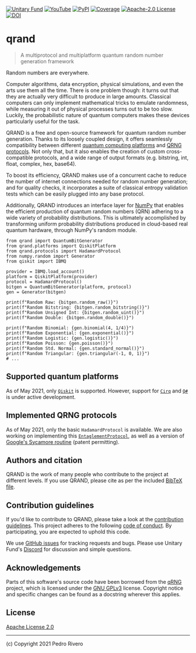 [![Unitary Fund](https://img.shields.io/badge/Supported_By-UNITARY_FUND-FFF000.svg?style=flat)](http://unitary.fund)
[![YouTube](https://img.shields.io/badge/PR-qrand-FF0000.svg?style=flat&logo=YouTube&logoColor=white)](https://youtu.be/CG7BxuWFpME)
[![PyPI](https://img.shields.io/pypi/v/qrand?label=PyPI&style=flat&color=3776AB&logo=Python&logoColor=white)](https://pypi.org/project/qrand/)
[![Coverage](https://img.shields.io/badge/Coverage-67%25-green.svg?style=flat)](http://pytest.org)
[![Apache-2.0 License](https://img.shields.io/github/license/pedrorrivero/qrand?label=License&style=flat&color=1D1D1D)](https://github.com/pedrorrivero/qrand/blob/master/LICENSE)
[![DOI](https://zenodo.org/badge/303870287.svg)](https://zenodo.org/badge/latestdoi/303870287)


# qrand

> A multiprotocol and multiplatform quantum random number generation framework

Random numbers are everywhere.

Computer algorithms, data encryption, physical simulations, and even the arts use them all the time. There is one problem though: it turns out that they are actually very difficult to produce in large amounts. Classical computers can only implement mathematical tricks to emulate randomness, while measuring it out of physical processes turns out to be too slow. Luckily, the probabilistic nature of quantum computers makes these devices particularly useful for the task.

QRAND is a free and open-source framework for quantum random number generation. Thanks to its loosely coupled design, it offers seamlessly compatibility between different [quantum computing platforms](#supported-quantum-platforms) and [QRNG protocols](#implemented-qrng-protocols). Not only that, but it also enables the creation of custom cross-compatible protocols, and a wide range of output formats (e.g. bitstring, int, float, complex, hex, base64).

To boost its efficiency, QRAND makes use of a concurrent cache to reduce the number of internet connections needed for random number generation; and for quality checks, it incorporates a suite of classical entropy validation tests which can be easily plugged into any base protocol.

Additionally, QRAND introduces an interface layer for [NumPy](https://numpy.org/) that enables the efficient production of quantum random numbers (QRN) adhering to a wide variety of probability distributions. This is ultimately accomplished by transforming uniform probability distributions produced in cloud-based real quantum hardware, through NumPy's random module.

```python3
from qrand import QuantumBitGenerator
from qrand.platforms import QiskitPlatform
from qrand.protocols import HadamardProtocol
from numpy.random import Generator
from qiskit import IBMQ

provider = IBMQ.load_account()
platform = QiskitPlatform(provider)
protocol = HadamardProtocol()
bitgen = QuantumBitGenerator(platform, protocol)
gen = Generator(bitgen)

print(f"Random Raw: {bitgen.random_raw()}")
print(f"Random Bitstring: {bitgen.random_bitstring()}")
print(f"Random Unsigned Int: {bitgen.random_uint()}")
print(f"Random Double: {bitgen.random_double()}")

print(f"Random Binomial: {gen.binomial(4, 1/4)}")
print(f"Random Exponential: {gen.exponential()}")
print(f"Random Logistic: {gen.logistic()}")
print(f"Random Poisson: {gen.poisson()}")
print(f"Random Std. Normal: {gen.standard_normal()}")
print(f"Random Triangular: {gen.triangular(-1, 0, 1)}")
# ...
```

## Supported quantum platforms
As of May 2021, only [`Qiskit`](https://qiskit.org/) is supported. However, support for [`Cirq`](https://quantumai.google/cirq) and [`Q#`](https://docs.microsoft.com/en-us/azure/quantum/user-guide/?view=qsharp-preview) is under active development.

## Implemented QRNG protocols
As of May 2021, only the basic `HadamardProtocol` is available. We are also working on implementing this [`EntaglementProtocol`](https://www.nature.com/articles/s41598-019-56706-2), as well as a version of [Google's Sycamore routine](https://arxiv.org/abs/1612.05903) (patent permitting).

## Authors and citation
QRAND is the work of many people who contribute to the project at
different levels. If you use QRAND, please cite as per the included
[BibTeX file](QRAND.bib).

<!-- ## Documentation -->

## Contribution guidelines
If you'd like to contribute to QRAND, please take a look at the
[contribution guidelines](CONTRIBUTING.md). This project adheres to the following [code of conduct](CODE_OF_CONDUCT.md). By participating, you are expected to uphold this code.

We use [GitHub issues](https://github.com/pedrorrivero/qrand/issues) for tracking requests and bugs. Please use Unitary Fund's [Discord](http://discord.unitary.fund/) for discussion and simple questions.

## Acknowledgements
Parts of this software's source code have been borrowed from the [qRNG](https://github.com/ozanerhansha/qRNG) project, which is licensed under the [GNU GPLv3](https://github.com/ozanerhansha/qRNG/blob/master/LICENSE) license. Copyright notice and specific changes can be found as a docstring wherever this applies.

## License
[Apache License 2.0](LICENSE)

---
(c) Copyright 2021 Pedro Rivero
